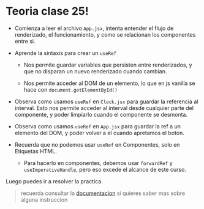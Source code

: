 # Teoria clase 25!

- Comienza a leer el archivo `App.jsx`, intenta entender el flujo de renderizado, el funcionamiento, y como se relacionan los componentes entre si.

- Aprende la sintaxis para crear un `useRef`

  - Nos permite guardar variables que persisten entre renderizados, y que no disparan un nuevo renderizado cuando cambian.

  - Nos permite acceder al DOM de un elemento, lo que en js vanilla se hace con `document.getElementById()`

- Observa como usamos `useRef` en `Clock.jsx` para guardar la referencia al interval. Esto nos permite acceder al interval desde cualquier parte del componente, y poder limpiarlo cuando el componente se desmonta.

- Observa como usamos `useRef` en `App.jsx` para guardar la ref a un elemento del DOM, y poder volver a el cuando apretamos el boton.

- Recuerda que no podemos usar `useRef` en Componentes, solo en Etiquetas HTML.

  - Para hacerlo en componentes, debemos usar `forwardRef` y `useImperativeHandle`, pero eso excede el alcance de este curso.

Luego puedes ir a resolver la practica.

> recuerda consultar la [documentacion](/doc/externalLinks.md#clase-25-useref) si quieres saber mas sobre alguna instruccion
